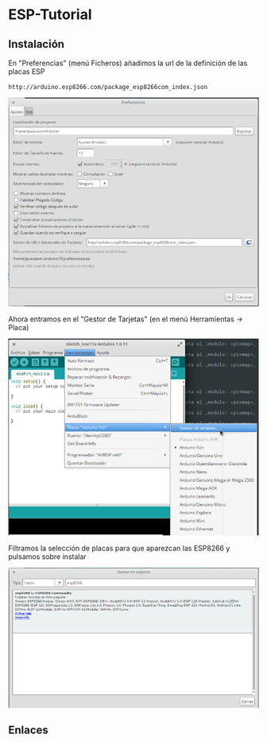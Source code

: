 # ESP-Tutorial

## Instalación

En "Preferencias" (menú Ficheros) añadimos la url de la definición de las placas ESP


    http://arduino.esp8266.com/package_esp8266com_index.json

![add tarjetas](./images/ESP8266_1_add_url_boards.png)

Ahora entramos en el "Gestor de Tarjetas" (en el menú Herramientas -> Placa)

![add tarjetas](./images/ESP8266_2_Board_manager.png)

Filtramos la selección de placas para que aparezcan las ESP8266 y pulsamos sobre instalar

![add tarjetas](./images/ESP8266_3_install_boards.png)


## Enlaces
